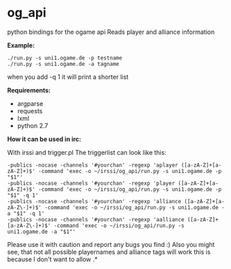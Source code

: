 og_api
=====

python bindings for the ogame api
Reads player and alliance information

**Example:**

    ./run.py -s uni1.ogame.de -p testname
    ./run.py -s uni1.ogame.de -a tagname

when you add -q 1 it will print a shorter list



**Requirements:**
* argparse
* requests
* lxml
* python 2.7


**How it can be used in irc:**

With irssi and trigger.pl
The triggerlist can look like this:

    -publics -nocase -channels '#yourchan' -regexp 'aplayer ([a-zA-Z]+[a-zA-Z]+)$' -command 'exec -o ~/irssi/og_api/run.py -s uni1.ogame.de -p "$1"' 
    -publics -nocase -channels '#yourchan' -regexp 'player ([a-zA-Z]+[a-zA-Z]+)$' -command 'exec -o ~/irssi/og_api/run.py -s uni1.ogame.de -p "$1" -q 1' 
    -publics -nocase -channels '#yourchan' -regexp 'alliance ([a-zA-Z]+[a-zA-Z\-]+)$' -command 'exec -o ~/irssi/og_api/run.py -s uni1.ogame.de -a "$1" -q 1' 
    -publics -nocase -channels '#yourchan' -regexp 'aalliance ([a-zA-Z]+[a-zA-Z\-]+)$' -command 'exec -o ~/irssi/og_api/run.py -s uni1.ogame.de -a "$1"' 

Please use it with caution and report any bugs you find :)
Also you might see, that not all possible playernames and alliance tags will work this is because I don't want to allow .*
